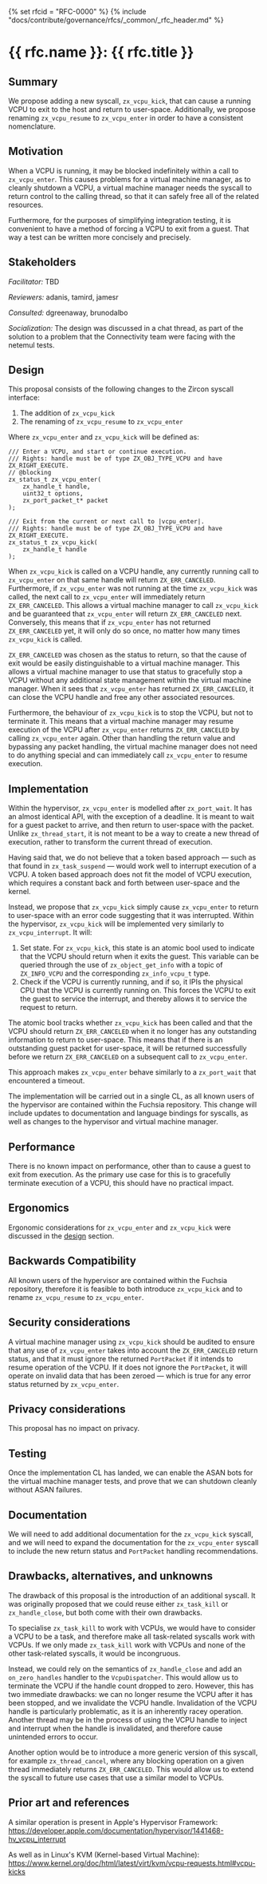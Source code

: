 <!-- mdformat off(templates not supported) -->
{% set rfcid = "RFC-0000" %}
{% include "docs/contribute/governance/rfcs/_common/_rfc_header.md" %}
# {{ rfc.name }}: {{ rfc.title }}
<!-- SET the `rfcid` VAR ABOVE. DO NOT EDIT ANYTHING ELSE ABOVE THIS LINE. -->

<!-- mdformat on -->

<!-- This should begin with an H2 element (for example, ## Summary).-->

## Summary

We propose adding a new syscall, `zx_vcpu_kick`, that can cause a running VCPU
to exit to the host and return to user-space. Additionally, we propose renaming
`zx_vcpu_resume` to `zx_vcpu_enter` in order to have a consistent nomenclature.

## Motivation

When a VCPU is running, it may be blocked indefinitely within a call to
`zx_vcpu_enter`. This causes problems for a virtual machine manager, as to
cleanly shutdown a VCPU, a virtual machine manager needs the syscall to return
control to the calling thread, so that it can safely free all of the related
resources.

Furthermore, for the purposes of simplifying integration testing, it is
convenient to have a method of forcing a VCPU to exit from a guest. That way a
test can be written more concisely and precisely.

## Stakeholders

_Facilitator:_ TBD

_Reviewers:_ adanis, tamird, jamesr

_Consulted:_ dgreenaway, brunodalbo

_Socialization:_ The design was discussed in a chat thread, as part of the
solution to a problem that the Connectivity team were facing with the netemul
tests.

## Design

This proposal consists of the following changes to the Zircon syscall interface:

  1. The addition of `zx_vcpu_kick`
  1. The renaming of `zx_vcpu_resume` to `zx_vcpu_enter`

Where `zx_vcpu_enter` and `zx_vcpu_kick` will be defined as:

```fidl
/// Enter a VCPU, and start or continue execution.
/// Rights: handle must be of type ZX_OBJ_TYPE_VCPU and have ZX_RIGHT_EXECUTE.
// @blocking
zx_status_t zx_vcpu_enter(
    zx_handle_t handle,
    uint32_t options,
    zx_port_packet_t* packet
);

/// Exit from the current or next call to |vcpu_enter|.
/// Rights: handle must be of type ZX_OBJ_TYPE_VCPU and have ZX_RIGHT_EXECUTE.
zx_status_t zx_vcpu_kick(
    zx_handle_t handle
);
```

When `zx_vcpu_kick` is called on a VCPU handle, any currently running call to
`zx_vcpu_enter` on that same handle will return `ZX_ERR_CANCELED`. Furthermore,
if `zx_vcpu_enter` was not running at the time `zx_vcpu_kick` was called, the
next call to `zx_vcpu_enter` will immediately return `ZX_ERR_CANCELED`. This
allows a virtual machine manager to call `zx_vcpu_kick` and be guaranteed that
`zx_vcpu_enter` will return `ZX_ERR_CANCELED` next. Conversely, this means that
if `zx_vcpu_enter` has not returned `ZX_ERR_CANCELED` yet, it will only do so
once, no matter how many times `zx_vcpu_kick` is called.

`ZX_ERR_CANCELED` was chosen as the status to return, so that the cause of exit
would be easily distinguishable to a virtual machine manager. This allows a
virtual machine manager to use that status to gracefully stop a VCPU without any
additional state management within the virtual machine manager. When it sees
that `zx_vcpu_enter` has returned `ZX_ERR_CANCELED`, it can close the VCPU
handle and free any other associated resources.

Furthermore, the behaviour of `zx_vcpu_kick` is to stop the VCPU, but not to
terminate it. This means that a virtual machine manager may resume execution of
the VCPU after `zx_vcpu_enter` returns `ZX_ERR_CANCELED` by calling
`zx_vcpu_enter` again. Other than handling the return value and bypassing any
packet handling, the virtual machine manager does not need to do anything
special and can immediately call `zx_vcpu_enter` to resume execution.

## Implementation

Within the hypervisor, `zx_vcpu_enter` is modelled after `zx_port_wait`. It has
an almost identical API, with the exception of a deadline. It is meant to wait
for a guest packet to arrive, and then return to user-space with the packet.
Unlike `zx_thread_start`, it is not meant to be a way to create a new thread of
execution, rather to transform the current thread of execution.

Having said that, we do not believe that a token based approach — such as that
found in `zx_task_suspend` — would work well to interrupt execution of a VCPU. A
token based approach does not fit the model of VCPU execution, which requires a
constant back and forth between user-space and the kernel.

Instead, we propose that `zx_vcpu_kick` simply cause `zx_vcpu_enter` to return
to user-space with an error code suggesting that it was interrupted. Within the
hypervisor, `zx_vcpu_kick` will be implemented very similarly to
`zx_vcpu_interrupt`. It will:

  1. Set state. For `zx_vcpu_kick`, this state is an atomic bool used to
     indicate that the VCPU should return when it exits the guest. This variable
     can be queried through the use of `zx_object_get_info` with a topic of
     `ZX_INFO_VCPU` and the corresponding `zx_info_vcpu_t` type.
  2. Check if the VCPU is currently running, and if so, it IPIs the physical CPU
     that the VCPU is currently running on. This forces the VCPU to exit the
     guest to service the interrupt, and thereby allows it to service the
     request to return.

The atomic bool tracks whether `zx_vcpu_kick` has been called and that the VCPU
should return `ZX_ERR_CANCELED` when it no longer has any outstanding
information to return to user-space. This means that if there is an outstanding
guest packet for user-space, it will be returned successfully before we return
`ZX_ERR_CANCELED` on a subsequent call to `zx_vcpu_enter`.

This approach makes `zx_vcpu_enter` behave similarly to a `zx_port_wait` that
encountered a timeout.

The implementation will be carried out in a single CL, as all known users of the
hypervisor are contained within the Fuchsia repository. This change will include
updates to documentation and language bindings for syscalls, as well as changes
to the hypervisor and virtual machine manager.

## Performance

There is no known impact on performance, other than to cause a guest to exit
from execution. As the primary use case for this is to gracefully terminate
execution of a VCPU, this should have no practical impact.

## Ergonomics

Ergonomic considerations for `zx_vcpu_enter` and `zx_vcpu_kick` were discussed
in the [design](#design) section.

## Backwards Compatibility

All known users of the hypervisor are contained within the Fuchsia repository,
therefore it is feasible to both introduce `zx_vcpu_kick` and to rename
`zx_vcpu_resume` to `zx_vcpu_enter`.

## Security considerations

A virtual machine manager using `zx_vcpu_kick` should be audited to ensure that
any use of `zx_vcpu_enter` takes into account the `ZX_ERR_CANCELED` return
status, and that it must ignore the returned `PortPacket` if it intends to
resume operation of the VCPU. If it does not ignore the `PortPacket`, it will
operate on invalid data that has been zeroed — which is true for any error
status returned by `zx_vcpu_enter`.

## Privacy considerations

This proposal has no impact on privacy.

## Testing

Once the implementation CL has landed, we can enable the ASAN bots for the
virtual machine manager tests, and prove that we can shutdown cleanly without
ASAN failures.

## Documentation

We will need to add additional documentation for the `zx_vcpu_kick` syscall, and
we will need to expand the documentation for the `zx_vcpu_enter` syscall to
include the new return status and `PortPacket` handling recommendations.

## Drawbacks, alternatives, and unknowns

The drawback of this proposal is the introduction of an additional syscall. It
was originally proposed that we could reuse either `zx_task_kill` or
`zx_handle_close`, but both come with their own drawbacks.

To specialise `zx_task_kill` to work with VCPUs, we would have to consider a
VCPU to be a task, and therefore make all task-related syscalls work with VCPUs.
If we only made `zx_task_kill` work with VCPUs and none of the other
task-related syscalls, it would be incongruous.

Instead, we could rely on the semantics of `zx_handle_close` and add an
`on_zero_handles` handler to the `VcpuDispatcher`. This would allow us to
terminate the VCPU if the handle count dropped to zero. However, this has two
immediate drawbacks: we can no longer resume the VCPU after it has been stopped,
and we invalidate the VCPU handle. Invalidation of the VCPU handle is
particularly problematic, as it is an inherently racey operation. Another thread
may be in the process of using the VCPU handle to inject and interrupt when the
handle is invalidated, and therefore cause unintended errors to occur.

Another option would be to introduce a more generic version of this syscall, for
example `zx_thread_cancel`, where any blocking operation on a given thread
immediately returns `ZX_ERR_CANCELED`. This would allow us to extend the syscall
to future use cases that use a similar model to VCPUs.

## Prior art and references

A similar operation is present in Apple's Hypervisor Framework:
https://developer.apple.com/documentation/hypervisor/1441468-hv_vcpu_interrupt

As well as in Linux's KVM (Kernel-based Virtual Machine):
https://www.kernel.org/doc/html/latest/virt/kvm/vcpu-requests.html#vcpu-kicks
